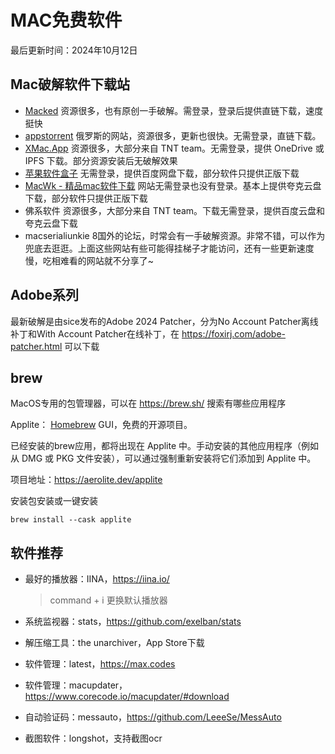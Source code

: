 # MAC免费软件

最后更新时间：2024年10月12日

## Mac破解软件下载站

- [Macked](https://macked.app/ ) 资源很多，也有原创一手破解。需登录，登录后提供直链下载，速度挺快
- [appstorrent](https://appstorrent.org/) 俄罗斯的网站，资源很多，更新也很快。无需登录，直链下载。
- [XMac.App](https://xmac.app/)  资源很多，大部分来自 TNT team。无需登录，提供 OneDrive 或 IPFS 下载。部分资源安装后无破解效果
- [苹果软件盒子](https://www.macappbox.com/) 无需登录，提供百度网盘下载，部分软件只提供正版下载
- [MacWk - 精品mac软件下载](https://macwk.cn/)  网站无需登录也没有登录。基本上提供夸克云盘下载，部分软件只提供正版下载
- 佛系软件 资源很多，大部分来自 TNT team。下载无需登录，提供百度云盘和夸克云盘下载
- macserialiunkie 8国外的论坛，时常会有一手破解资源。非常不错，可以作为兜底去逛逛。上面这些网站有些可能得挂梯子才能访问，还有一些更新速度慢，吃相难看的网站就不分享了~



## Adobe系列

最新破解是由sice发布的Adobe 2024 Patcher，分为No Account Patcher离线补丁和With Account Patcher在线补丁，在 https://foxirj.com/adobe-patcher.html 可以下载



## brew

MacOS专用的包管理器，可以在 https://brew.sh/ 搜索有哪些应用程序



Applite： [Homebrew](https://brew.sh/) GUI，免费的开源项目。

已经安装的brew应用，都将出现在 Applite 中。手动安装的其他应用程序（例如从 DMG 或 PKG 文件安装），可以通过强制重新安装将它们添加到 Applite 中。



项目地址：https://aerolite.dev/applite

安装包安装或一键安装

```
brew install --cask applite
```



## 软件推荐

- 最好的播放器：IINA，https://iina.io/
  
  > command + i 更换默认播放器
- 系统监视器：stats，https://github.com/exelban/stats
- 解压缩工具：the unarchiver，App Store下载
- 软件管理：latest，https://max.codes
- 软件管理：macupdater，https://www.corecode.io/macupdater/#download
- 自动验证码：messauto，https://github.com/LeeeSe/MessAuto
- 截图软件：longshot，支持截图ocr
